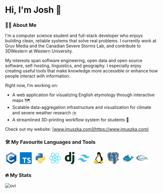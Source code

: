 # Hi, I'm Josh 👋

### 👩‍💻  About Me

I'm a computer science student and full-stack developer who enjoys building clean, reliable systems that solve real problems. I currently work at Gruv Media and the Canadian Severe Storms Lab, and contribute to 3DWestern at Western University.

My interests span software engineering, open data and open source software, self-hosting, linguistics, and geography. I especially enjoy creating useful tools that make knowledge more accessible or enhance how people interact with information.

Right now, I’m working on:

- A web application for visualizing English etymology through interactive maps 🗺️
- Scalable data-aggregation infrastructure and visualization for climate and severe weather research ⛈️
- A streamlined 3D-printing workflow system for students 🔧

Check out my website: [www.jmuszka.com](https://www.jmuszka.com)

### 🛠 My Favourite Languages and Tools
<img src="https://github.com/devicons/devicon/blob/master/icons/c/c-original.svg" title="C" alt="C" width="40" height="40"/>&nbsp;
<img src="https://github.com/devicons/devicon/blob/master/icons/typescript/typescript-original.svg" title="TypeScript" alt="TypeScript" width="40" height="40"/>&nbsp;
<img src="https://github.com/devicons/devicon/blob/master/icons/python/python-original.svg" title="Python" alt="Python" width="40" height="40"/>&nbsp;
<img src="https://github.com/devicons/devicon/blob/master/icons/react/react-original.svg" title="React" alt="React" width="40" height="40"/>&nbsp;
<img src="https://github.com/devicons/devicon/blob/master/icons/django/django-plain.svg" title="Django" alt="Django" width="40" height="40"/>&nbsp;
<img src="https://github.com/devicons/devicon/blob/master/icons/tailwindcss/tailwindcss-original.svg" title="Tailwind" alt="Tailwind" width="40" height="40"/>&nbsp;
<img src="https://github.com/devicons/devicon/blob/master/icons/linux/linux-original.svg" title="Linux" alt="Linux" width="40" height="40"/>&nbsp;
<img src="https://github.com/devicons/devicon/blob/master/icons/postgresql/postgresql-original.svg" title="PostgreSQL" alt="PostgreSQL" width="40" height="40"/>&nbsp;
<img src="https://github.com/devicons/devicon/blob/master/icons/docker/docker-original.svg" title="Docker" alt="Docker" width="40" height="40"/>&nbsp;
<img src="https://github.com/devicons/devicon/blob/master/icons/opengl/opengl-original.svg" title="OpenGL" alt="OpenGL" height="40"/>&nbsp;

### 🔥 My Stats

<img src="https://github-readme-stats.vercel.app/api/top-langs?username=jmuszka&show_icons=true&locale=en&theme=gruvbox&hide=kotlin,astro,javascript,html,css" alt="ovi" />
